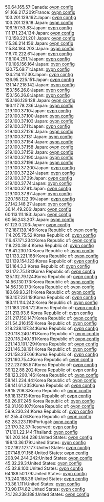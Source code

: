 50.64.165.57:Canada: [ovpn config](vpn/50_64_165_57.ovpn)  
91.169.217.209:France: [ovpn config](vpn/91_169_217_209.ovpn)  
103.201.129.162:Japan: [ovpn config](vpn/103_201_129_162.ovpn)  
103.201.129.18:Japan: [ovpn config](vpn/103_201_129_18.ovpn)  
106.157.53.83:Japan: [ovpn config](vpn/106_157_53_83.ovpn)  
111.171.234.134:Japan: [ovpn config](vpn/111_171_234_134.ovpn)  
113.158.221.201:Japan: [ovpn config](vpn/113_158_221_201.ovpn)  
115.36.214.156:Japan: [ovpn config](vpn/115_36_214_156.ovpn)  
115.84.184.203:Japan: [ovpn config](vpn/115_84_184_203.ovpn)  
116.70.222.61:Japan: [ovpn config](vpn/116_70_222_61.ovpn)  
118.104.251.1:Japan: [ovpn config](vpn/118_104_251_1.ovpn)  
119.106.156.164:Japan: [ovpn config](vpn/119_106_156_164.ovpn)  
120.75.69.71:Japan: [ovpn config](vpn/120_75_69_71.ovpn)  
124.214.117.30:Japan: [ovpn config](vpn/124_214_117_30.ovpn)  
126.95.225.151:Japan: [ovpn config](vpn/126_95_225_151.ovpn)  
131.147.218.142:Japan: [ovpn config](vpn/131_147_218_142.ovpn)  
153.156.26.8:Japan: [ovpn config](vpn/153_156_26_8.ovpn)  
153.156.26.8:Japan: [ovpn config](vpn/153_156_26_8.ovpn)  
153.166.129.128:Japan: [ovpn config](vpn/153_166_129_128.ovpn)  
193.117.78.236:Japan: [ovpn config](vpn/193_117_78_236.ovpn)  
219.100.37.10:Japan: [ovpn config](vpn/219_100_37_10.ovpn)  
219.100.37.100:Japan: [ovpn config](vpn/219_100_37_100.ovpn)  
219.100.37.103:Japan: [ovpn config](vpn/219_100_37_103.ovpn)  
219.100.37.11:Japan: [ovpn config](vpn/219_100_37_11.ovpn)  
219.100.37.126:Japan: [ovpn config](vpn/219_100_37_126.ovpn)  
219.100.37.131:Japan: [ovpn config](vpn/219_100_37_131.ovpn)  
219.100.37.154:Japan: [ovpn config](vpn/219_100_37_154.ovpn)  
219.100.37.158:Japan: [ovpn config](vpn/219_100_37_158.ovpn)  
219.100.37.159:Japan: [ovpn config](vpn/219_100_37_159.ovpn)  
219.100.37.190:Japan: [ovpn config](vpn/219_100_37_190.ovpn)  
219.100.37.196:Japan: [ovpn config](vpn/219_100_37_196.ovpn)  
219.100.37.200:Japan: [ovpn config](vpn/219_100_37_200.ovpn)  
219.100.37.224:Japan: [ovpn config](vpn/219_100_37_224.ovpn)  
219.100.37.29:Japan: [ovpn config](vpn/219_100_37_29.ovpn)  
219.100.37.74:Japan: [ovpn config](vpn/219_100_37_74.ovpn)  
219.100.37.81:Japan: [ovpn config](vpn/219_100_37_81.ovpn)  
219.100.37.87:Japan: [ovpn config](vpn/219_100_37_87.ovpn)  
220.158.122.39:Japan: [ovpn config](vpn/220_158_122_39.ovpn)  
27.142.148.27:Japan: [ovpn config](vpn/27_142_148_27.ovpn)  
36.14.49.206:Japan: [ovpn config](vpn/36_14_49_206.ovpn)  
60.113.111.183:Japan: [ovpn config](vpn/60_113_111_183.ovpn)  
60.56.243.207:Japan: [ovpn config](vpn/60_56_243_207.ovpn)  
61.123.0.203:Japan: [ovpn config](vpn/61_123_0_203.ovpn)  
112.187.139.146:Korea Republic of: [ovpn config](vpn/112_187_139_146.ovpn)  
114.205.75.52:Korea Republic of: [ovpn config](vpn/114_205_75_52.ovpn)  
116.47.171.234:Korea Republic of: [ovpn config](vpn/116_47_171_234.ovpn)  
118.220.39.4:Korea Republic of: [ovpn config](vpn/118_220_39_4.ovpn)  
118.41.230.10:Korea Republic of: [ovpn config](vpn/118_41_230_10.ovpn)  
121.133.221.168:Korea Republic of: [ovpn config](vpn/121_133_221_168.ovpn)  
121.139.154.123:Korea Republic of: [ovpn config](vpn/121_139_154_123.ovpn)  
121.164.3.3:Korea Republic of: [ovpn config](vpn/121_164_3_3.ovpn)  
121.172.75.181:Korea Republic of: [ovpn config](vpn/121_172_75_181.ovpn)  
125.132.79.124:Korea Republic of: [ovpn config](vpn/125_132_79_124.ovpn)  
14.56.130.173:Korea Republic of: [ovpn config](vpn/14_56_130_173.ovpn)  
14.56.130.173:Korea Republic of: [ovpn config](vpn/14_56_130_173.ovpn)  
180.69.93.211:Korea Republic of: [ovpn config](vpn/180_69_93_211.ovpn)  
183.107.231.19:Korea Republic of: [ovpn config](vpn/183_107_231_19.ovpn)  
183.111.114.242:Korea Republic of: [ovpn config](vpn/183_111_114_242.ovpn)  
211.183.206.172:Korea Republic of: [ovpn config](vpn/211_183_206_172.ovpn)  
211.213.93.6:Korea Republic of: [ovpn config](vpn/211_213_93_6.ovpn)  
211.217.150.147:Korea Republic of: [ovpn config](vpn/211_217_150_147.ovpn)  
211.54.216.155:Korea Republic of: [ovpn config](vpn/211_54_216_155.ovpn)  
218.238.107.34:Korea Republic of: [ovpn config](vpn/218_238_107_34.ovpn)  
220.118.240.181:Korea Republic of: [ovpn config](vpn/220_118_240_181.ovpn)  
220.118.240.181:Korea Republic of: [ovpn config](vpn/220_118_240_181.ovpn)  
221.143.101.129:Korea Republic of: [ovpn config](vpn/221_143_101_129.ovpn)  
221.146.39.191:Korea Republic of: [ovpn config](vpn/221_146_39_191.ovpn)  
221.158.237.66:Korea Republic of: [ovpn config](vpn/221_158_237_66.ovpn)  
221.160.75.4:Korea Republic of: [ovpn config](vpn/221_160_75_4.ovpn)  
222.237.98.57:Korea Republic of: [ovpn config](vpn/222_237_98_57.ovpn)  
39.122.88.202:Korea Republic of: [ovpn config](vpn/39_122_88_202.ovpn)  
58.123.200.146:Korea Republic of: [ovpn config](vpn/58_123_200_146.ovpn)  
58.141.234.44:Korea Republic of: [ovpn config](vpn/58_141_234_44.ovpn)  
58.141.61.235:Korea Republic of: [ovpn config](vpn/58_141_61_235.ovpn)  
59.15.206.3:Korea Republic of: [ovpn config](vpn/59_15_206_3.ovpn)  
59.18.137.13:Korea Republic of: [ovpn config](vpn/59_18_137_13.ovpn)  
59.26.97.245:Korea Republic of: [ovpn config](vpn/59_26_97_245.ovpn)  
59.31.160.107:Korea Republic of: [ovpn config](vpn/59_31_160_107.ovpn)  
59.9.230.24:Korea Republic of: [ovpn config](vpn/59_9_230_24.ovpn)  
61.255.47.6:Korea Republic of: [ovpn config](vpn/61_255_47_6.ovpn)  
62.28.223.119:Portugal: [ovpn config](vpn/62_28_223_119.ovpn)  
23.170.32.37:Reserved: [ovpn config](vpn/23_170_32_37.ovpn)  
171.101.22.144:Thailand: [ovpn config](vpn/171_101_22_144.ovpn)  
161.202.144.236:United States: [ovpn config](vpn/161_202_144_236.ovpn)  
198.13.36.179:United States: [ovpn config](vpn/198_13_36_179.ovpn)  
202.182.127.177:United States: [ovpn config](vpn/202_182_127_177.ovpn)  
207.148.91.158:United States: [ovpn config](vpn/207_148_91_158.ovpn)  
208.94.244.242:United States: [ovpn config](vpn/208_94_244_242.ovpn)  
45.32.29.3:United States: [ovpn config](vpn/45_32_29_3.ovpn)  
45.32.8.100:United States: [ovpn config](vpn/45_32_8_100.ovpn)  
64.189.50.179:United States: [ovpn config](vpn/64_189_50_179.ovpn)  
73.240.188.36:United States: [ovpn config](vpn/73_240_188_36.ovpn)  
73.36.1.111:United States: [ovpn config](vpn/73_36_1_111.ovpn)  
73.90.174.82:United States: [ovpn config](vpn/73_90_174_82.ovpn)  
74.128.238.188:United States: [ovpn config](vpn/74_128_238_188.ovpn)  
